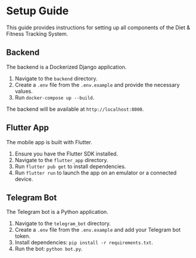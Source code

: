 # Setup Guide

This guide provides instructions for setting up all components of the Diet & Fitness Tracking System.

## Backend

The backend is a Dockerized Django application.

1.  Navigate to the `backend` directory.
2.  Create a `.env` file from the `.env.example` and provide the necessary values.
3.  Run `docker-compose up --build`.

The backend will be available at `http://localhost:8000`.

## Flutter App

The mobile app is built with Flutter.

1.  Ensure you have the Flutter SDK installed.
2.  Navigate to the `flutter_app` directory.
3.  Run `flutter pub get` to install dependencies.
4.  Run `flutter run` to launch the app on an emulator or a connected device.

## Telegram Bot

The Telegram bot is a Python application.

1.  Navigate to the `telegram_bot` directory.
2.  Create a `.env` file from the `.env.example` and add your Telegram bot token.
3.  Install dependencies: `pip install -r requirements.txt`.
4.  Run the bot: `python bot.py`.